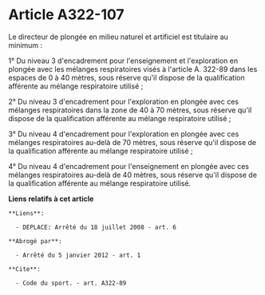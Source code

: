 # Article A322-107

Le directeur de plongée en milieu naturel et artificiel est titulaire au minimum : 

1° Du niveau 3 d'encadrement pour l'enseignement et l'exploration en plongée avec les mélanges respiratoires visés à
l'article A. 322-89 dans les espaces de 0 à 40 mètres, sous réserve qu'il dispose de la qualification afférente au mélange
respiratoire utilisé ; 

2° Du niveau 3 d'encadrement pour l'exploration en plongée avec ces mélanges respiratoires dans la zone de 40 à 70 mètres,
sous réserve qu'il dispose de la qualification afférente au mélange respiratoire utilisé ; 

3° Du niveau 4 d'encadrement pour l'exploration en plongée avec ces mélanges respiratoires au-delà de 70 mètres, sous réserve
qu'il dispose de la qualification afférente au mélange respiratoire utilisé ; 

4° Du niveau 4 d'encadrement pour l'enseignement en plongée avec ces mélanges respiratoires au-delà de 40 mètres, sous
réserve qu'il dispose de la qualification afférente au mélange respiratoire utilisé.

**Liens relatifs à cet article**

	**Liens**:

	  - DEPLACE: Arrêté du 18 juillet 2008 - art. 6

	**Abrogé par**:

	  - Arrêté du 5 janvier 2012 - art. 1

	**Cite**:

	  - Code du sport. - art. A322-89
